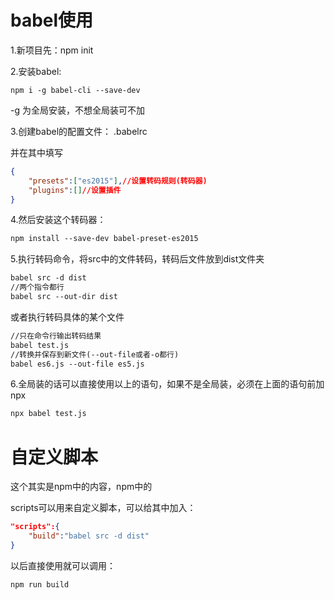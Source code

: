 # babel使用

1.新项目先：npm init

2.安装babel:

```
npm i -g babel-cli --save-dev
```

-g 为全局安装，不想全局装可不加

3.创建babel的配置文件：  .babelrc

并在其中填写

```json
{
    "presets":["es2015"],//设置转码规则(转码器)
    "plugins":[]//设置插件
}
```

4.然后安装这个转码器：

```markdown
npm install --save-dev babel-preset-es2015
```

5.执行转码命令，将src中的文件转码，转码后文件放到dist文件夹

```markdown
babel src -d dist
//两个指令都行
babel src --out-dir dist
```

或者执行转码具体的某个文件

```markdown
//只在命令行输出转码结果
babel test.js
//转换并保存到新文件(--out-file或者-o都行)
babel es6.js --out-file es5.js
```

6.全局装的话可以直接使用以上的语句，如果不是全局装，必须在上面的语句前加npx

```markdown
npx babel test.js
```



# 自定义脚本

这个其实是npm中的内容，npm中的

scripts可以用来自定义脚本，可以给其中加入：

```json
"scripts":{
    "build":"babel src -d dist"
}
```

以后直接使用就可以调用：

```markdown
npm run build
```



